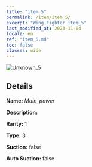 ```yaml
---
title: "item_5"
permalink: /item/item_5/
excerpt: "Wing Fighter item_5"
last_modified_at: 2023-11-04
locale: en
ref: "item_5.md"
toc: false
classes: wide
---
```



 ![Unknown_5](/images/item/Main_power_p.png)



## Details

 **Name:** *Main_power* 

 **Description:** 

 **Rarity:** 1 

 **Type:** 3 

 **Suction:** false 

 **Auto Suction:** false 


